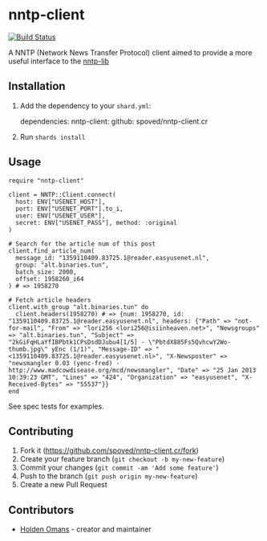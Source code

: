 # nntp-client

[![Build Status](https://travis-ci.com/spoved/nntp-client.cr.svg?branch=master)](https://travis-ci.com/spoved/nntp-client.cr)

A NNTP (Network News Transfer Protocol) client aimed to provide a more useful interface to the [nntp-lib](https://github.com/spoved/nntp-lib.cr)

## Installation

1. Add the dependency to your `shard.yml`:

    dependencies:
      nntp-client:
        github: spoved/nntp-client.cr

2. Run `shards install`

## Usage

```crystal
require "nntp-client"

client = NNTP::Client.connect(
  host: ENV["USENET_HOST"],
  port: ENV["USENET_PORT"].to_i,
  user: ENV["USENET_USER"],
  secret: ENV["USENET_PASS"], method: :original
)

# Search for the article num of this post
client.find_article_num(
  message_id: "1359110409.83725.1@reader.easyusenet.nl",
  group: "alt.binaries.tun",
  batch_size: 2000,
  offset: 1958260_i64
) # => 1958270

# Fetch article headers
client.with_group "alt.binaries.tun" do
  client.headers(1958270) # => {num: 1958270, id: "1359110409.83725.1@reader.easyusenet.nl", headers: {"Path" => "not-for-mail", "From" => "lori256 <lori256@isiinheaven.net>", "Newsgroups" => "alt.binaries.tun", "Subject" => "2kGiFqHLaYfIBPbtk1CPsDsdDJubu4[1/5] - \"PbtdX885Fs5QvhcwY2Wo-thumb.jpg\" yEnc (1/1)", "Message-ID" => "<1359110409.83725.1@reader.easyusenet.nl>", "X-Newsposter" => "newsmangler 0.03 (yenc-fred) - http://www.madcowdisease.org/mcd/newsmangler", "Date" => "25 Jan 2013 10:39:23 GMT", "Lines" => "424", "Organization" => "easyusenet", "X-Received-Bytes" => "55537"}}
end
```

See spec tests for examples.

## Contributing

1. Fork it (<https://github.com/spoved/nntp-client.cr/fork>)
2. Create your feature branch (`git checkout -b my-new-feature`)
3. Commit your changes (`git commit -am 'Add some feature'`)
4. Push to the branch (`git push origin my-new-feature`)
5. Create a new Pull Request

## Contributors

- [Holden Omans](https://github.com/kalinon) - creator and maintainer
